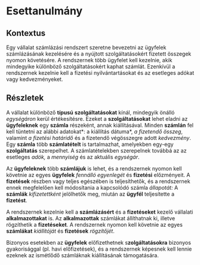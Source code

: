 # Esettanulmány

## Kontextus

Egy vállalat számlázási rendszert szeretne bevezetni az ügyfelek számlázásának kezelésére és a nyújtott szolgáltatásokért fizetett összegek nyomon követésére. A rendszernek több ügyfelet kell kezelnie, akik mindegyike különböző szolgáltatásokért kaphat számlát. Ezenkívül a rendszernek kezelnie kell a fizetési nyilvántartásokat és az esetleges adókat vagy kedvezményeket. 

## Részletek

A vállalat különböző **típusú** **szolgáltatásokat** kínál, mindegyik önálló *egységáron* kerül értékesítésre. Ezeket a **szolgáltatásokat** lehet eladni az **ügyfeleknek** egy **számla** részeként, annak kiállításával. Minden **számlán** fel kell tüntetni az alábbi adatokat*: a kiállítás dátuma*, *a fizetendő összeg*, valamint *a fizetési határidő* és a fizetendő végösszegre adott *kedvezmény*. Egy **számla** több **számlatételt** is tartalmazhat, amelyekben egy-egy **szolgáltatás** szerepelhet. A számlatételekben szerepelnek továbbá az az esetleges *adók,* a *mennyiség* és az aktuális *egységár*.

Az **ügyfeleknek** több **számlájuk** is lehet, és a rendszernek nyomon kell követnie az egyes **ügyfelek** *fennálló egyenlegét* és **fizetési** előzményeit. A **fizetések** részben vagy teljes egészében is teljesíthetők, és a rendszernek ennek megfelelően kell módosítania a kapcsolódó számla *állapotát:* A **számlák** *kifizetettként* jelölhetők meg, miután az **ügyfél** teljesítette a **fizetést**. 

A rendszernek kezelnie kell a **számlázásért** és a **fizetéseket** kezelő vállalati **alkalmazottakat** is. Az **alkalmazottak** számlákat állíthatnak ki, illetve rögzíthetik a **fizetéseket**. A rendszernek nyomon kell követnie az egyes **számlákat** *kiállítóját* és  **fizetések** *rögzítőjét*. 

Bizonyos esetekben az **ügyfelek** előfizethetnek s**zolgáltatásokra** bizonyos gyakorisággal (pl. havi előfizetések), és a rendszernek képesnek kell lennie ezeknek az ismétlődő számláknak kiállításának támogatására.